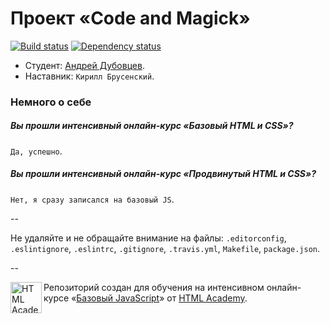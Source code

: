 # Проект «Code and Magick»

[![Build status][travis-image]][travis-url]
[![Dependency status][dependency-image]][dependency-url]

* Студент: [Андрей Дубовцев](https://htmlacademy.ru/profile/id37104).
* Наставник: `Кирилл Брусенский`.

### Немного о себе

##### Вы прошли интенсивный онлайн-курс «Базовый HTML и CSS»?
`Да, успешно`.

##### Вы прошли интенсивный онлайн-курс «Продвинутый HTML и CSS»?
`Нет, я сразу записался на базовый JS`.

--

Не удаляйте и не обращайте внимание на файлы: `.editorconfig`, `.eslintignore`, `.eslintrc`, `.gitignore`, `.travis.yml`, `Makefile`, `package.json`.

--

<a href="https://htmlacademy.ru/js_intensive"><img align="left" width="50" height="50" title="HTML Academy" src="https://htmlacademy.ru/static/img/logo-github-javascript.svg"></a>

Репозиторий создан для обучения на интенсивном онлайн-курсе «[Базовый JavaScript](https://htmlacademy.ru/js_intensive)» от [HTML Academy](https://htmlacademy.ru).

[travis-image]: https://travis-ci.org/js-htmlacademy/37104-code-and-magick.svg?branch=master
[travis-url]: https://travis-ci.org/js-htmlacademy/37104-code-and-magick
[dependency-image]: https://david-dm.org/js-htmlacademy/37104-code-and-magick.svg?style=flat-square
[dependency-url]: https://david-dm.org/js-htmlacademy/37104-code-and-magick
